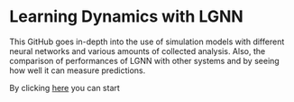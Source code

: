 # Learning Dynamics with LGNN

This GitHub goes in-depth into the use of simulation models with different neural networks and various 
amounts of collected analysis. Also, the comparison of performances of LGNN with other systems and 
by seeing how well it can measure predictions. 

By clicking [here](https://github.com/bhaumiktiwari7/Dynamics/blob/main/Learning%20Dynamics%20with%20LGNN) you can start
